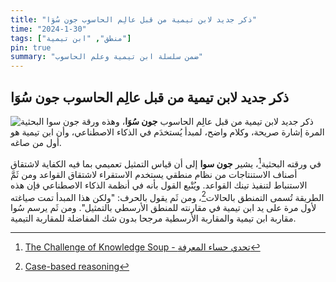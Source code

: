 ```yaml
---
title: "ذكر جديد لابن تيمية من قبل عالِم الحاسوب جون سُوَا"
time: "2024-1-30"
tags: ["منطق", "ابن تيمية"]
pin: true
summary: "ضمن سلسلة ابن تيمية وعلم الحاسوب"
---
```


## ذكر جديد لابن تيمية من قبل عالِم الحاسوب جون سُوَا
![ورقة جون سوا البحثية](/images/cha.jpg)
ذكر جديد لابن تيمية من قبل عالِم الحاسوب **جون سُوَا**، وهذه المرة إشارة صريحة، وكلام واضح، لمبدأ يُستخدَم في الذكاء الاصطناعي، وأن ابن تيمية هو أول من صاغه.

في ورقته البحثية[^1]، يشير **جون سوا** إلى أن قياس التمثيل تعميمي بما فيه الكفاية لاشتقاق أصناف الاستنتاجات من نظام منطقي يستخدم الاستقراء لاشتقاق القواعد ومن ثَمَّ الاستنباط لتنفيذ تينك القواعد. ويُتْبع القول بأنه في أنظمة الذكاء الاصطناعي فإن هذه الطريقة تُسمى التمنطق بالحالات[^2]، ومن ثَم يقول بالحرف: "ولكن هذا المبدأ تمت صياغته لأول مرة على يد ابن تيمية في مقارنته للمنطق الأرسطي بالتمثيل". ومن ثَم يرسم سُوا مقاربة ابن تيمية والمقاربة الأرسطية مرجحا بدون شك المفاضلة للمقاربة التيمية.

[^1]: [The Challenge of Knowledge Soup - تحدي حساء المعرفة](https://www.jfsowa.com/pubs/challenge.pdf)
[^2]: [Case-based reasoning](link-to-the-paper)